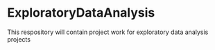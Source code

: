 # ExploratoryDataAnalysis
This respository will contain project work for exploratory data analysis projects
